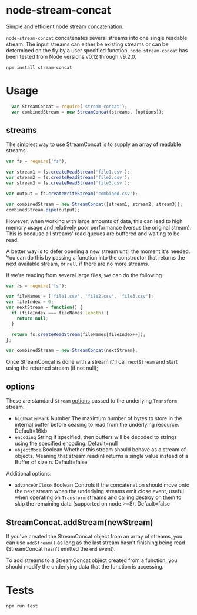 # node-stream-concat
Simple and efficient node stream concatenation.

`node-stream-concat` concatenates several streams into one single readable stream. The input streams can either be existing streams or can be determined on the fly by a user specified function. `node-stream-concat` has been tested from Node versions v0.12 through v9.2.0.

    npm install stream-concat

# Usage

```js
  var StreamConcat = require('stream-concat');
  var combinedStream = new StreamConcat(streams, [options]);
```

## streams
The simplest way to use StreamConcat is to supply an array of readable streams.

```js
var fs = require('fs');

var stream1 = fs.createReadStream('file1.csv');
var stream2 = fs.createReadStream('file2.csv');
var stream3 = fs.createReadStream('file3.csv');

var output = fs.createWriteStream('combined.csv');

var combinedStream = new StreamConcat([stream1, stream2, stream3]);
combinedStream.pipe(output);
```

However, when working with large amounts of data, this can lead to high memory usage and relatively poor performance (versus the original stream). This is because all streams' read queues are buffered and waiting to be read.

A better way is to defer opening a new stream until the moment it's needed. You can do this by passing a function into the constructor that returns the next available stream, or `null` if there are no more streams.

If we're reading from several large files, we can do the following.

```js
var fs = require('fs');

var fileNames = ['file1.csv', 'file2.csv', 'file3.csv'];
var fileIndex = 0;
var nextStream = function() {
  if (fileIndex === fileNames.length) {
    return null;
  }

  return fs.createReadStream(fileNames[fileIndex++]);
};

var combinedStream = new StreamConcat(nextStream);
```

Once StreamConcat is done with a stream it'll call `nextStream` and start using the returned stream (if not null);

## options
These are standard `Stream` [options](http://nodejs.org/api/stream.html#stream_new_stream_transform_options) passed to the underlying `Transform` stream.

* `highWaterMark` Number The maximum number of bytes to store in the internal buffer before ceasing to read from the underlying resource. Default=16kb
* `encoding` String If specified, then buffers will be decoded to strings using the specified encoding. Default=null
* `objectMode` Boolean Whether this stream should behave as a stream of objects. Meaning that stream.read(n) returns a single value instead of a Buffer of size n. Default=false

Additional options:
* `advanceOnClose` Boolean Controls if the concatenation should move onto the next stream when the underlying streams emit close event, useful when operating on `Transform` streams and calling destroy on them to skip the remaining data (supported on node >=8). Default=false

## StreamConcat.addStream(newStream)
If you've created the StreamConcat object from an array of streams, you can use `addStream()` as long as the last stream hasn't finishing being read (StreamConcat hasn't emitted the `end` event).

To add streams to a StreamConcat object created from a function, you should modify the underlying data that the function is accessing.

# Tests

    npm run test
